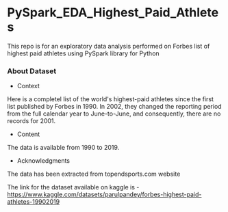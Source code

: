 # PySpark_EDA_Highest_Paid_Athletes
This repo is for an exploratory data analysis performed on Forbes list of highest paid athletes using PySpark library for Python

### About Dataset
- Context

Here is a completel list of the world's highest-paid athletes since the first list published by Forbes in 1990. In 2002, they changed the reporting period from the full calendar year to June-to-June, and consequently, there are no records for 2001.

- Content

The data is available from 1990 to 2019.

- Acknowledgments

The data has been extracted from topendsports.com website

The link for the dataset available on kaggle is - https://www.kaggle.com/datasets/parulpandey/forbes-highest-paid-athletes-19902019
